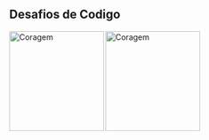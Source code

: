 ## Desafios de Codigo

<img align ="left" padding="30px" alt="Coragem" height="180" width="170" border-radios="30" src="https://hermes.dio.me/code_challenge/badge/aacf14a7-85e8-4b52-8fa6-1d38409947f3.png">
<img align ="left" padding="30px" alt="Coragem" height="180" width="170" border-radios="30" src="https://hermes.dio.me/code_challenge/badge/0f376fce-f999-4cc0-a5cf-9b67ece4de61.png">